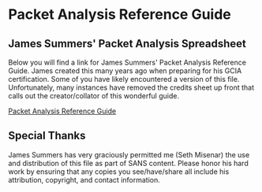 Packet Analysis Reference Guide
========


James Summers' Packet Analysis Spreadsheet
---------
Below you will find a link for James Summers' Packet Analysis Reference Guide. James created this many years ago when preparing for his GCIA certification. Some of you have likely encountered a version of this file. Unfortunately, many instances have removed the credits sheet up front that calls out the creator/collator of this wonderful guide.

[Packet Analysis Reference Guide](Summers_PacketAnalysisReferenceGuidev3.4.xlsx)


Special Thanks
--------------
James Summers has very graciously permitted me (Seth Misenar) the use and distribution of this file as part of SANS content. Please honor his hard work by ensuring that any copies you see/have/share all include his attribution, copyright, and contact information.
